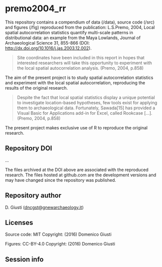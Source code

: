 premo2004_rr
============

This repository contains a compendium of data (/data), source code (/src) and figures (/fig) reproduced from the publication: L.S.Premo, 2004, Local spatial autocorrelation statistics quantify multi-scale patterns in distributional data: an example from the Maya Lowlands, Journal of Archaeological Science 31, 855-866 (DOI: http://dx.doi.org/10.1016/j.jas.2003.12.002).

> Site coordinates have been included in this report in hopes that interested researchers will take this opportunity to experiment with the local spatial autocorrelation analysis. (Premo, 2004, p.858)

The aim of the present project is to study spatial autocorrelation statistics and experiment with the local spatial autocorrelation, reproducing the results of the original research.

> Despite the fact that local spatial statistics display a unique potential to investigate location-based hypotheses, few tools exist for applying them to archaeological data. Fortunately, Sawada[15] has provided a Visual Basic for Applications add-in for Excel, called Rookcase [...]. (Premo, 2004, p.858)

The present project makes exclusive use of R to reproduce the original research.

## Repository DOI

...

The files archived at the DOI above are associated with the reproduced research. The files hosted at github.com are the development versions and may have changed since the repository was published.

## Repository author

D. Giusti (dncgst@gnewarchaeology.it)

## Licenses

Source code: MIT Copyright: (2016) Domenico Giusti

Figures: CC-BY-4.0 Copyright: (2016) Domenico Giusti

## Session info